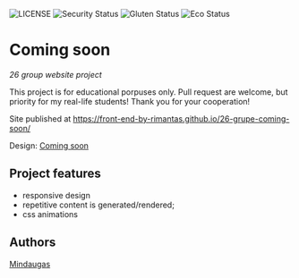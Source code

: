 ![LICENSE](https://img.shields.io/badge/license-MIT-blue.svg?style=flat-square)
![Security Status](https://img.shields.io/security-headers?label=Security&url=https%3A%2F%2Fgithub.com&style=flat-square)
![Gluten Status](https://img.shields.io/badge/Gluten-Free-green.svg)
![Eco Status](https://img.shields.io/badge/ECO-Friendly-green.svg)

# Coming soon

_26 group website project_

This project is for educational porpuses only. Pull request are welcome, but priority for my real-life students! Thank you for your cooperation!

Site published at https://front-end-by-rimantas.github.io/26-grupe-coming-soon/

Design: [Coming soon](https://cdn.discordapp.com/attachments/648536139677958156/651479019476221953/coming-soon-wide.png)

## Project features

- responsive design
- repetitive content is generated/rendered;
- css animations

## Authors

[Mindaugas](https://github.com/minvaitekunas)
